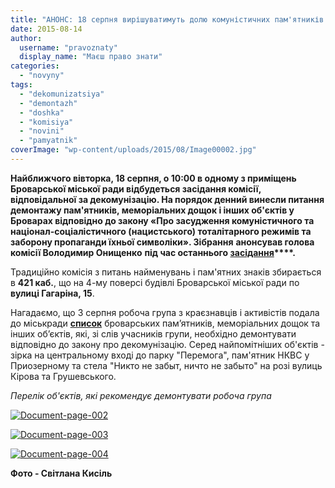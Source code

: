 ```yaml
---
title: "АНОНС: 18 серпня вирішуватимуть долю комуністичних пам'ятників у Броварах"
date: 2015-08-14
author: 
  username: "pravoznaty"
  display_name: "Маєш право знати"
categories: 
  - "novyny"
tags: 
  - "dekomunizatsiya"
  - "demontazh"
  - "doshka"
  - "komisiya"
  - "novini"
  - "pamyatnik"
coverImage: "wp-content/uploads/2015/08/Image00002.jpg"
---
```


**Найближчого вівторка, 18 серпня, о 10:00 в одному з приміщень Броварської міської ради відбудеться засідання комісії, відповідальної за декомунізацію. На порядок денний винесли питання демонтажу пам'ятників, меморіальних дощок і інших об'єктів у Броварах відповідно до закону «Про засудження комуністичного та націонал-соціалістичного (нацистського) тоталітарного режимів та заборону пропаганди їхньої символіки». Зібрання** **анонсував голова комісії Володимир Онищенко** **під час останнього [засідання](https://mpz.brovary.org/anons-13-serpnya-vidbudetsya-zasidannya-komisiyi-vidpovidalnoyi-za-dekomunizatsiyu-brovariv/)****.**

Традиційно комісія з питань найменувань і пам'ятних знаків збирається в **421 каб.**, що на 4-му поверсі будівлі Броварської міської ради по **вулиці Гагаріна, 15**.

Нагадаємо, що 3 серпня робоча група з краєзнавців і активістів подала до міськради **[список](https://mpz.brovary.org/u-brovarah-proponuyut-demontuvaty-zirku-v-parku-peremoga-ta-pam-yatnyk-nkvs-na-pekarni/)** броварських пам’ятників, меморіальних дощок та інших об’єктів, які, зі слів учасників групи, необхідно демонтувати відповідно до закону про декомунізацію. Серед найпомітніших об'єктів - зірка на центральному вході до парку "Перемога", пам'ятник НКВС у Приозерному та стела "Никто не забыт, ничто не забыто" на розі вулиць Кірова та Грушевського.

_Перелік об'єктів, які рекомендує демонтувати робоча група_

[![Document-page-002](https://mpz.brovary.org/wp-content/uploads/2015/08/Document-page-002.jpg)](https://mpz.brovary.org/wp-content/uploads/2015/08/Document-page-002.jpg)

[![Document-page-003](https://mpz.brovary.org/wp-content/uploads/2015/08/Document-page-003.jpg)](https://mpz.brovary.org/wp-content/uploads/2015/08/Document-page-003.jpg)

[![Document-page-004](https://mpz.brovary.org/wp-content/uploads/2015/08/Document-page-004.jpg)](https://mpz.brovary.org/wp-content/uploads/2015/08/Document-page-004.jpg)

**Фото - Світлана Кисіль**
